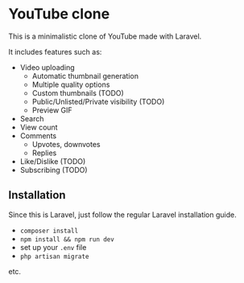 # YouTube clone

This is a minimalistic clone of YouTube made with Laravel.

It includes features such as:

- Video uploading
    - Automatic thumbnail generation
    - Multiple quality options
    - Custom thumbnails (TODO)
    - Public/Unlisted/Private visibility (TODO)
    - Preview GIF
- Search
- View count
- Comments
    - Upvotes, downvotes
    - Replies
- Like/Dislike (TODO)
- Subscribing (TODO)

## Installation

Since this is Laravel, just follow the regular Laravel installation guide.

- `composer install`
- `npm install && npm run dev`
- set up your `.env` file
- `php artisan migrate`

etc.

